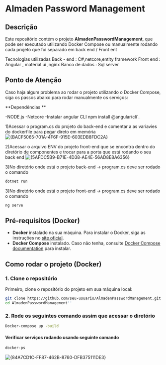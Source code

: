# Almaden Password Management

## Descrição

Este repositório contém o projeto **AlmadenPasswordManagement**, que pode ser executado utilizando Docker Compose ou manualmente rodando cada projeto que foi separado em back end / Front ent

Tecnologias utilizadas 
Back - end : C#,netcore,entity framework
Front end : Angular , material ui ,nginx 
Banco de dados : Sql server 

## Ponto de Atenção

Caso haja algum problema ao rodar o projeto utilizando o Docker Compose, siga os passos abaixo para rodar manualmente os serviços:

**Dependências **

-NODE.js 
-Netcore 
-Instalar angular CLI npm install @angular/cli`.

1)Acessar o program.cs do projeto do back-end e comentar a as variavies do dockerfile para pegar direto em memória
![{BACF5065-701A-4F6F-915E-603EDB8FDC2A}](https://github.com/user-attachments/assets/ec8f9f4b-3920-453c-a5d1-2208a0fe362d)

2)Acessar o arquivo ENV do projeto front-end que se encontra dentro do diretório de componentes e trocar para  a porta que está rodando o seu back end
![{5AFDC5B9-B71E-4D38-AE4E-56AD8E8A6356}](https://github.com/user-attachments/assets/d9d16b4b-2ff6-4c2b-93bb-ec3ce20b1a05)

3)No diretório onde está o projeto back-end -> program.cs deve ser rodado o comando 
```bash
dotnet run
```

3)No diretório onde está o projeto front-end -> program.cs deve ser rodado o comando 
```bash
ng serve
```




## Pré-requisitos (Docker)

- **Docker** instalado na sua máquina. Para instalar o Docker, siga as instruções no [site oficial](https://www.docker.com/get-started).
- **Docker Compose** instalado. Caso não tenha, consulte [Docker Compose documentation](https://docs.docker.com/compose/install/) para instalar.

## Como rodar o projeto (Docker)

### 1. Clone o repositório

Primeiro, clone o repositório do projeto em sua máquina local:

```bash
git clone https://github.com/seu-usuario/AlmadenPasswordManagement.git
cd AlmadenPasswordManagement''
```

### 2. Rode os seguintes comando assim que acessar o diretório

```bash
Docker-compose up -build
```
#### Verificar serviços rodando usando seguinte comando 

```bash
docker-ps
```
![{84A7CD1C-FF87-462B-8760-DFB375111DE3}](https://github.com/user-attachments/assets/d6a10253-63be-4f61-aec3-779da2072fc6)


